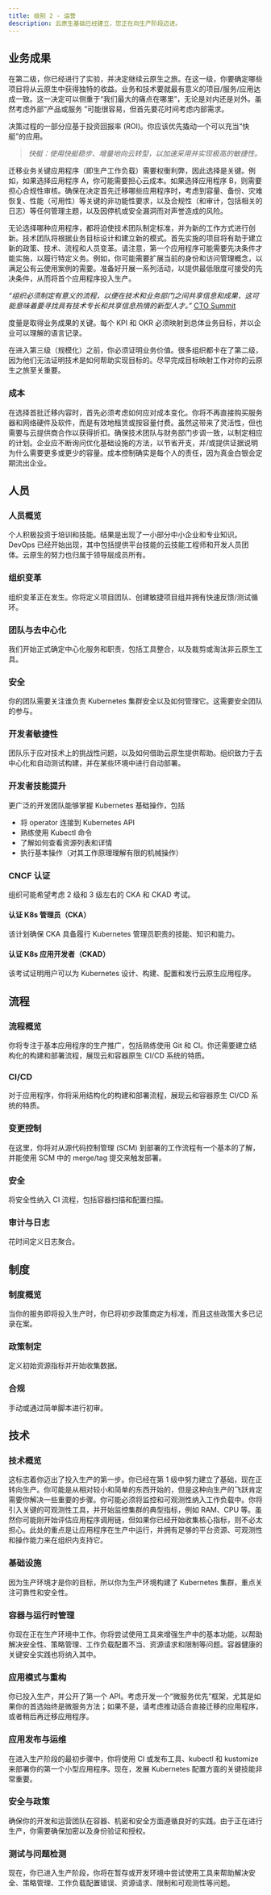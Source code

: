 ```yaml
---
title: 级别 2 - 运营
description: 云原生基础已经建立，您正在向生产阶段迈进。
---
```


## <i class="fas fa-building"></i> 业务成果

在第二级，你已经进行了实验，并决定继续云原生之旅。在这一级，你要确定哪些项目将从云原生中获得独特的收益。业务和技术要就最有意义的项目/服务/应用达成一致。这一决定可以侧重于“我们最大的痛点在哪里”，无论是对内还是对外。虽然考虑外部“产品或服务 ”可能很容易，但首先要花时间考虑内部需求。 

决策过程的一部分应基于投资回报率 (ROI)。你应该优先撬动一个可以充当“快艇”的应用。

> *快艇：使用快艇稳步、增量地向云转型，以加速采用并实现极高的敏捷性。*

迁移业务关键应用程序（即生产工作负载）需要权衡利弊，因此选择是关键。例如，如果选择应用程序 A，你可能需要担心云成本。如果选择应用程序 B，则需要担心合规性审核。确保在决定首先迁移哪些应用程序时，考虑到容量、备份、灾难恢复、性能（可用性）等关键的非功能性要求，以及合规性（和审计，包括相关的日志）等任何管理主题，以及因停机或安全漏洞而对声誉造成的风险。

无论选择哪种应用程序，都将迫使技术团队制定标准，并为新的工作方式进行创新。技术团队将根据业务目标设计和建立新的模式。首先实施的项目将有助于建立新的政策、技术、流程和人员变革。请注意，第一个应用程序可能需要先决条件才能实施，以履行特定义务。例如，你可能需要扩展当前的身份和访问管理概念，以满足公有云使用案例的需要。准备好开展一系列活动，以提供最低限度可接受的先决条件，从而将首个应用程序投入生产。

*“组织必须制定有意义的流程，以便在技术和业务部门之间共享信息和成果，这可能意味着要寻找具有技术专长和共享信息热情的新型人才。”* [CTO Summit](https://www.cncf.io/reports/cto-summit-na-2022/)

度量是取得业务成果的关键。每个 KPI 和 OKR 必须映射到总体业务目标，并以企业可以理解的语言记录。

在进入第三级（规模化）之前，你必须证明业务价值。很多组织都卡在了第二级，因为他们无法证明技术是如何帮助实现目标的。尽早完成目标映射工作对你的云原生之旅至关重要。

### 成本

在选择首批迁移内容时，首先必须考虑如何应对成本变化。你将不再直接购买服务器和网络硬件及软件，而是有效地租赁或按容量付费。虽然这带来了灵活性，但也需要与云提供商合作以获得折扣。确保技术团队与财务部门步调一致，以制定相应的计划。企业应不断询问优化基础设施的方法，以节省开支，并/或提供证据说明为什么需要更多或更少的容量。成本控制确实是每个人的责任，因为真金白银会定期流出企业。


## <i class="fas fa-users"></i> 人员

### 人员概览

个人积极投资于培训和技能。结果是出现了一小部分中小企业和专业知识。 DevOps 已经开始出现，其中包括提供平台技能的云技能工程师和开发人员团体。云原生的努力也归属于领导层成员所有。

### 组织变革

组织变革正在发生。你将定义项目团队、创建敏捷项目组并拥有快速反馈/测试循环。

### 团队与去中心化

我们开始正式确定中心化服务和职责，包括工具整合，以及裁剪或淘汰非云原生工具。

### 安全

你的团队需要关注谁负责 Kubernetes 集群安全以及如何管理它。这需要安全团队的参与。

### 开发者敏捷性

团队乐于应对技术上的挑战性问题，以及如何借助云原生提供帮助。组织致力于去中心化和自动测试构建，并在某些环境中进行自动部署。

### 开发者技能提升

更广泛的开发团队能够掌握 Kubernetes 基础操作，包括
- 将 operator 连接到 Kubernetes API
- 熟练使用 Kubectl 命令
- 了解如何查看资源列表和详情
- 执行基本操作（对其工作原理理解有限的机械操作）

### CNCF 认证

组织可能希望考虑 2 级和 3 级左右的 CKA 和 CKAD 考试。

#### 认证 K8s 管理员（CKA）

该计划确保 CKA 具备履行 Kubernetes 管理员职责的技能、知识和能力。

#### 认证 K8s 应用开发者（CKAD）

该考试证明用户可以为 Kubernetes 设计、构建、配置和发行云原生应用程序。

## <i class="fas fa-cogs"></i> 流程

### 流程概览

你将专注于基本应用程序的生产推广，包括熟练使用 Git 和 CI。你还需要建立结构化的构建和部署流程，展现云和容器原生 CI/CD 系统的特质。

### CI/CD

对于应用程序，你将采用结构化的构建和部署流程，展现云和容器原生 CI/CD 系统的特质。

### 变更控制

在这里，你将对从源代码控制管理 (SCM) 到部署的工作流程有一个基本的了解，并能使用 SCM 中的 merge/tag 提交来触发部署。

### 安全

将安全性纳入 CI 流程，包括容器扫描和配置扫描。

### 审计与日志

花时间定义日志聚合。


## <i class="fas fa-edit"></i> 制度

### 制度概览

当你的服务即将投入生产时，你已将初步政策商定为标准，而且这些政策大多已记录在案。

### 政策制定

定义初始资源指标并开始收集数据。

### 合规

手动或通过简单脚本进行初审。

## <i class="fas fa-server"></i> 技术

### 技术概览

这标志着你迈出了投入生产的第一步。你已经在第 1 级中努力建立了基础，现在正转向生产。你可能是从相对较小和简单的东西开始的，但是这种向生产的飞跃肯定需要你解决一些重要的步骤。你可能必须将监控和可观测性纳入工作负载中。你将引入关键的可观测性工具，并开始监控集群的典型指标，例如 RAM、CPU 等。虽然你可能刚开始评估应用程序调用链，但如果你已经开始收集核心指标，则不必太担心。此处的重点是让应用程序在生产中运行，并拥有足够的平台资源、可观测性和操作能力来在组织内支持它。

### 基础设施

因为生产环境才是你的目标，所以你为生产环境构建了 Kubernetes 集群，重点关注可靠性和安全性。

### 容器与运行时管理

你现在正在生产环境中工作。你将尝试使用工具来增强生产中的基本功能，以帮助解决安全性、策略管理、工作负载配置不当、资源请求和限制等问题。容器健康的关键安全实践也将纳入其中。

### 应用模式与重构

你已投入生产，并公开了第一个 API。考虑开发一个“微服务优先”框架，尤其是如果你的首选始终是微服务方法；如果不是，请考虑推动适合直接迁移的应用程序，或者稍后再迁移应用程序。


### 应用发布与运维

在进入生产阶段的最初步骤中，你将使用 CI 或发布工具、kubectl 和 kustomize 来部署你的第一个小型应用程序。现在，发展 Kubernetes 配置方面的关键技能非常重要。


### 安全与政策  

确保你的开发和运营团队在容器、机密和安全方面遵循良好的实践。由于正在进行生产，你需要确保加密以及身份验证和授权。  

### 测试与问题检测  

现在，你已进入生产阶段，你将在暂存或开发环境中尝试使用工具来帮助解决安全、策略管理、工作负载配置错误、资源请求、限制和可观测性等问题。
